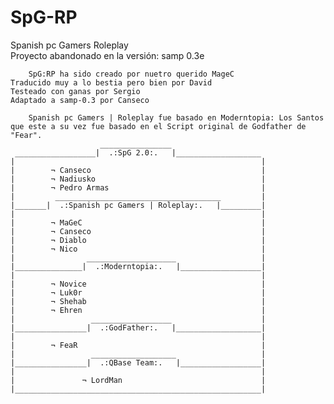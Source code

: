 SpG-RP
======

Spanish pc Gamers Roleplay  
Proyecto abandonado en la versión: samp 0.3e


        SpG:RP ha sido creado por nuetro querido MageC
    Traducido muy a lo bestia pero bien por David
    Testeado con ganas por Sergio
    Adaptado a samp-0.3 por Canseco

        Spanish pc Gamers | Roleplay fue basado en Moderntopia: Los Santos
    que este a su vez fue basado en el Script original de Godfather de "Fear".
                        ________________
     __________________|  .:SpG 2.0:.   |___________________
    |                                                       |
    |        ¬ Canseco                                      |
    |        ¬ Nadiusko                                     |
    |        ¬ Pedro Armas                                  |
    |         _____________________________________         |
    |_______|  .:Spanish pc Gamers | Roleplay:.   |_________|
    |                                                       |
    |        ¬ MaGeC                                        |
    |        ¬ Canseco                                      |
    |        ¬ Diablo                                       |
    |        ¬ Nico                                         |
    |                ____________________                   |
    |_______________|  .:Moderntopia:.   |__________________|
    |                                                       |
    |        ¬ Novice                                       |
    |        ¬ Luk0r                                        |
    |        ¬ Shehab                                       |
    |        ¬ Ehren                                        |
    |                 __________________                    |
    |________________|  .:GodFather:.   |___________________|
    |                                                       |
    |        ¬ FeaR                                         |
    |                 ___________________                   |
    |________________|  .:QBase Team:.   |__________________|
    |                                                       |
    |               ¬ LordMan                               |
    |_______________________________________________________|
